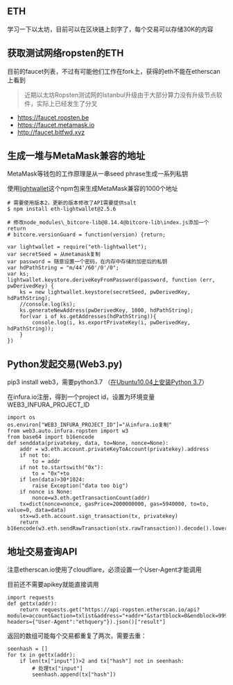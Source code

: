 ## ETH

学习一下以太坊，目前可以在区块链上刻字了，每个交易可以存储30K的内容

## 获取测试网络ropsten的ETH

目前的faucet列表，不过有可能他们工作在fork上，获得的eth不能在etherscan上看到

> 近期以太坊Ropsten测试网的Istanbul升级由于大部分算力没有升级节点软件，实际上已经发生了分叉

- https://faucet.ropsten.be
- https://faucet.metamask.io
- http://faucet.bitfwd.xyz

## 生成一堆与MetaMask兼容的地址

MetaMask等钱包的工作原理是从一串seed phrase生成一系列私钥

使用[lightwallet](https://github.com/ConsenSys/eth-lightwallet)这个npm包来生成MetaMask兼容的1000个地址

```
# 需要使用版本2，更新的版本修改了API需要提供salt
$ npm install eth-lightwallet@2.5.6

# 修改node_modules\_bitcore-lib@8.14.4@bitcore-lib\index.js添加一个return
# bitcore.versionGuard = function(version) {return;

var lightwallet = require("eth-lightwallet");
var secretSeed = 从metamask复制
var password = 随意设置一个密码，在内存中存储的加密后的私钥
var hdPathString = "m/44'/60'/0'/0";
var ks; 
lightwallet.keystore.deriveKeyFromPassword(password, function (err, pwDerivedKey) {
    ks = new lightwallet.keystore(secretSeed, pwDerivedKey, hdPathString);
    //console.log(ks);
    ks.generateNewAddress(pwDerivedKey, 1000, hdPathString);
    for(var i of ks.getAddresses(hdPathString)){
        console.log(i, ks.exportPrivateKey(i, pwDerivedKey, hdPathString));
    }
})
```

## Python发起交易(Web3.py)

pip3 install web3，需要python3.7 （[在Ubuntu10.04上安装Python 3.7](https://py3.io/Python/#ubuntu1604python37)）

在infura.io注册，得到一个project id，设置为环境变量WEB3_INFURA_PROJECT_ID

```
import os
os.environ["WEB3_INFURA_PROJECT_ID"]="从infura.io复制"
from web3.auto.infura.ropsten import w3
from base64 import b16encode
def senddata(privatekey, data, to=None, nonce=None):
    addr = w3.eth.account.privateKeyToAccount(privatekey).address
    if not to:
        to = addr
    if not to.startswith("0x"):
        to = "0x"+to
    if len(data)>30*1024:
        raise Exception("data too big")
    if nonce is None:
        nonce=w3.eth.getTransactionCount(addr)
    tx=dict(nonce=nonce, gasPrice=2000000000, gas=5940000, to=to, value=0, data=data)
    stx=w3.eth.account.sign_transaction(tx, privatekey)
    return b16encode(w3.eth.sendRawTransaction(stx.rawTransaction)).decode().lower()
```

## 地址交易查询API


注意etherscan.io使用了cloudflare，必须设置一个User-Agent才能调用

目前还不需要apikey就能直接调用

```
import requests
def gettx(addr):
    return requests.get("https://api-ropsten.etherscan.io/api?module=account&action=txlist&address="+addr+"&startblock=0&endblock=99999999&sort=asc&apikey=YourApiKeyToken", headers={"User-Agent":"ethquery"}).json()["result"]
```

返回的数组可能每个交易都重复了两次，需要去重：

```
seenhash = []
for tx in gettx(addr):
    if len(tx["input"])>2 and tx["hash"] not in seenhash:
        # 处理tx["input"]
        seenhash.append(tx["hash"])
```
